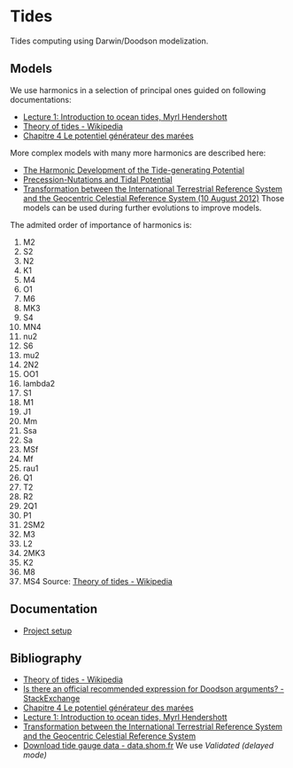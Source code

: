 # Tides
Tides computing using Darwin/Doodson modelization.

## Models
We use harmonics in a selection of principal ones guided on following documentations:
- [Lecture 1: Introduction to ocean tides, Myrl Hendershott](https://www.whoi.edu/cms/files/lecture01_21351.pdf)
- [Theory of tides - Wikipedia](https://en.wikipedia.org/wiki/Theory_of_tides)
- [Chapitre 4 Le potentiel générateur des marées](http://fabien.lefevre.free.fr/These_HTML/doc0004.htm)

More complex models with many more harmonics are described here:
- [The Harmonic Development of the Tide-generating Potential](https://royalsocietypublishing.org/doi/pdf/10.1098/rspa.1921.0088)
- [Precession-Nutations and Tidal Potential](https://articles.adsabs.harvard.edu/pdf/1971CeMec...4..190M)
- [Transformation between the International Terrestrial Reference System and the Geocentric Celestial Reference System (10 August 2012)](https://iers-conventions.obspm.fr/content/chapter5/icc5.pdf)
Those models can be used during further evolutions to improve models.

The admited order of importance of harmonics is:
1. M2
2. S2
3. N2
4. K1
5. M4
6. O1
7. M6
8. MK3
9. S4
10. MN4
11. nu2
12. S6
13. mu2
14. 2N2
15. OO1
16. lambda2
17. S1
18. M1
19. J1
20. Mm
21. Ssa
22. Sa
23. MSf
24. Mf
25. rau1
26. Q1
27. T2
28. R2
29. 2Q1
30. P1
31. 2SM2
32. M3
33. L2
34. 2MK3
35. K2
36. M8
37. MS4
Source: [Theory of tides - Wikipedia](https://en.wikipedia.org/wiki/Theory_of_tides)

## Documentation
- [Project setup](doc/setup.md)

## Bibliography
- [Theory of tides - Wikipedia](https://en.wikipedia.org/wiki/Theory_of_tides)
- [Is there an official recommended expression for Doodson arguments? - StackExchange](https://astronomy.stackexchange.com/questions/48303/is-there-an-official-recommended-expression-for-doodson-arguments)
- [Chapitre 4 Le potentiel générateur des marées](http://fabien.lefevre.free.fr/These_HTML/doc0004.htm)
- [Lecture 1: Introduction to ocean tides, Myrl Hendershott](https://www.whoi.edu/cms/files/lecture01_21351.pdf)
- [Transformation between the International Terrestrial Reference System and the Geocentric Celestial Reference System](https://iers-conventions.obspm.fr/content/chapter5/icc5.pdf)
- [Download tide gauge data - data.shom.fr](https://data.shom.fr/donnees/refmar/111/download)
  We use *Validated (delayed mode)*